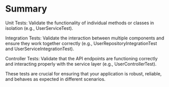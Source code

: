 # Summary
Unit Tests: Validate the functionality of individual methods or classes in isolation (e.g., UserServiceTest).

Integration Tests: Validate the interaction between multiple components and ensure they work together correctly (e.g., UserRepositoryIntegrationTest and UserServiceIntegrationTest).

Controller Tests: Validate that the API endpoints are functioning correctly and interacting properly with the service layer (e.g., UserControllerTest).

These tests are crucial for ensuring that your application is robust, reliable, and behaves as expected in different scenarios.
